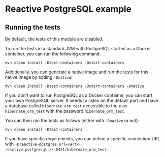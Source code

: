 # Reactive PostgreSQL example

## Running the tests

By default, the tests of this module are disabled.

To run the tests in a standard JVM with PostgreSQL started as a Docker container, you can run the following command:

```
mvn clean install -Dtest-containers -Dstart-containers
```

Additionally, you can generate a native image and run the tests for this native image by adding `-Dnative`:

```
mvn clean install -Dtest-containers -Dstart-containers -Dnative
```

If you don't want to run PostgreSQL as a Docker container, you can start your own PostgreSQL server. It needs to listen on the default port and have a database called `hibernate_orm_test` accessible to the user `hibernate_orm_test` with the password `hibernate_orm_test`.

You can then run the tests as follows (either with `-Dnative` or not):

```
mvn clean install -Dtest-containers
```

If you have specific requirements, you can define a specific connection URL with `-Dreactive-postgres.url=vertx-reactive:postgresql://:5431/hibernate_orm_test`.
